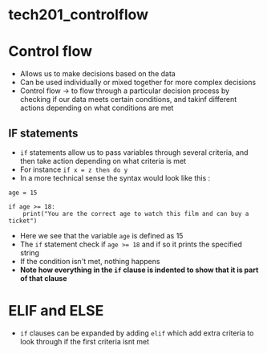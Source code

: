 # tech201_controlflow

# Control flow
* Allows us to make decisions based on the data
* Can be used individually or mixed together for more complex decisions
* Control flow -> to flow through a particular decision process by checking if our data meets certain conditions, and takinf different actions depending on what conditions are met


## IF statements
* `if` statements allow us to pass variables through several criteria, and then take action depending on what criteria is met
* For instance `if x = z then do y`
* In a more technical sense the syntax would look like this :
````
age = 15

if age >= 18:
    print("You are the correct age to watch this film and can buy a ticket")
````
* Here we see that the variable `age` is defined as 15
* The `if` statement check if `age >= 18` and if so it prints the specified string
* If the condition isn't met, nothing happens
* **Note how everything in the `if` clause is indented to show that it is part of that clause**

# ELIF and ELSE
* `if` clauses can be expanded by adding `elif` which add extra criteria to look through if the first criteria isnt met